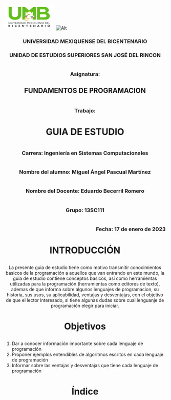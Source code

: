 
![Alt](./Imágenes/Logo_umb.PNG) 
![Alt](/Imágenes/Logo_edomex.PNG)
### <p align = center> UNIVERSIDAD MEXIQUENSE DEL BICENTENARIO 
### <p align = center> UNIDAD DE ESTUDIOS SUPERIORES SAN JOSÉ DEL RINCON  
#
### <p align = center> Asignatura: 
## <p align = center> FUNDAMENTOS DE PROGRAMACION
#
### <p align = center> Trabajo:
# <p align = center> GUIA DE ESTUDIO
#
### <p align = center> Carrera: Ingeniería en Sistemas Computacionales
#
### <p align = center> Nombre del alumno: Miguel Ángel Pascual Martínez
#
### <p align = center> Nombre del Docente: Eduardo Becerril Romero
#
### <p align = center> Grupo: 13SC111
#
### <p align = right> Fecha: 17 de enero de 2023

#
#
#
#


# <p align = center> INTRODUCCIÓN

<p align = center> La presente guia de estudio tiene como motivo transmitir conocimientos basicos de la programación a aquellos que van entrando en este mundo, la guia de estudio contiene conceptos basicos, así como herramientas utilizadas para la programación (herramientas como editores de texto), ademas de que informa sobre algunos lenguajes de programacion, su historia, sus usos, su aplicabilidad, ventajas y desventajas, con el objetivo de que el lector interesado, si tiene algunas dudas sobre cual lenguanje de programación elegir para iniciar.

# <p align = center> Objetivos

1. Dar a conocer información importante sobre cada lenguaje de programación
2. Proponer ejemplos entendibles de algoritmos escritos en cada lenguaje de programación
3. Informar sobre las ventajas y desventajas que tiene cada lenguaje de programación

# <p align = center> Índice

